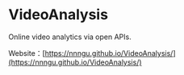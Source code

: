 # VideoAnalysis
Online video analytics via open APIs. 

Website：[https://nnngu.github.io/VideoAnalysis/](https://nnngu.github.io/VideoAnalysis/)
